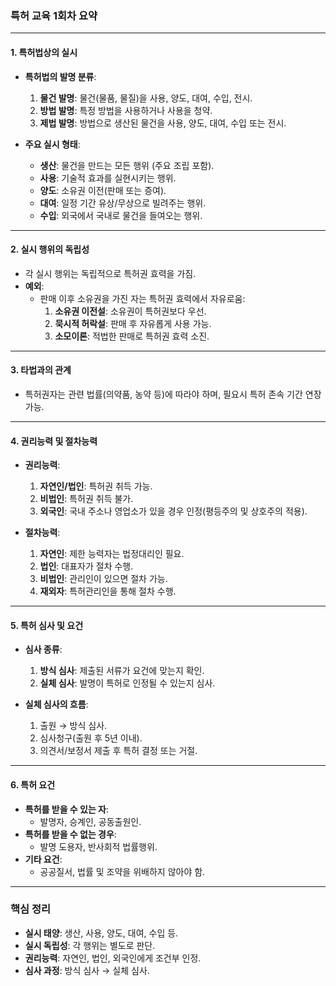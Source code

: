 ### 특허 교육 1회차 요약

---

#### 1. **특허법상의 실시**
- **특허법의 발명 분류**:
  1. **물건 발명**: 물건(물품, 물질)을 사용, 양도, 대여, 수입, 전시.
  2. **방법 발명**: 특정 방법을 사용하거나 사용을 청약.
  3. **제법 발명**: 방법으로 생산된 물건을 사용, 양도, 대여, 수입 또는 전시.

- **주요 실시 형태**:
  - **생산**: 물건을 만드는 모든 행위 (주요 조립 포함).
  - **사용**: 기술적 효과를 실현시키는 행위.
  - **양도**: 소유권 이전(판매 또는 증여).
  - **대여**: 일정 기간 유상/무상으로 빌려주는 행위.
  - **수입**: 외국에서 국내로 물건을 들여오는 행위.

---

#### 2. **실시 행위의 독립성**
- 각 실시 행위는 독립적으로 특허권 효력을 가짐.
- **예외**:
  - 판매 이후 소유권을 가진 자는 특허권 효력에서 자유로움:
    1. **소유권 이전설**: 소유권이 특허권보다 우선.
    2. **묵시적 허락설**: 판매 후 자유롭게 사용 가능.
    3. **소모이론**: 적법한 판매로 특허권 효력 소진.

---

#### 3. **타법과의 관계**
- 특허권자는 관련 법률(의약품, 농약 등)에 따라야 하며, 필요시 특허 존속 기간 연장 가능.

---

#### 4. **권리능력 및 절차능력**
- **권리능력**:
  1. **자연인/법인**: 특허권 취득 가능.
  2. **비법인**: 특허권 취득 불가.
  3. **외국인**: 국내 주소나 영업소가 있을 경우 인정(평등주의 및 상호주의 적용).

- **절차능력**:
  1. **자연인**: 제한 능력자는 법정대리인 필요.
  2. **법인**: 대표자가 절차 수행.
  3. **비법인**: 관리인이 있으면 절차 가능.
  4. **재외자**: 특허관리인을 통해 절차 수행.

---

#### 5. **특허 심사 및 요건**
- **심사 종류**:
  1. **방식 심사**: 제출된 서류가 요건에 맞는지 확인.
  2. **실체 심사**: 발명이 특허로 인정될 수 있는지 심사.

- **실체 심사의 흐름**:
  1. 출원 → 방식 심사.
  2. 심사청구(출원 후 5년 이내).
  3. 의견서/보정서 제출 후 특허 결정 또는 거절.

---

#### 6. **특허 요건**
- **특허를 받을 수 있는 자**:
  - 발명자, 승계인, 공동출원인.
- **특허를 받을 수 없는 경우**:
  - 발명 도용자, 반사회적 법률행위.
- **기타 요건**:
  - 공공질서, 법률 및 조약을 위배하지 않아야 함.

---

### **핵심 정리**
- **실시 태양**: 생산, 사용, 양도, 대여, 수입 등.
- **실시 독립성**: 각 행위는 별도로 판단.
- **권리능력**: 자연인, 법인, 외국인에게 조건부 인정.
- **심사 과정**: 방식 심사 → 실체 심사.